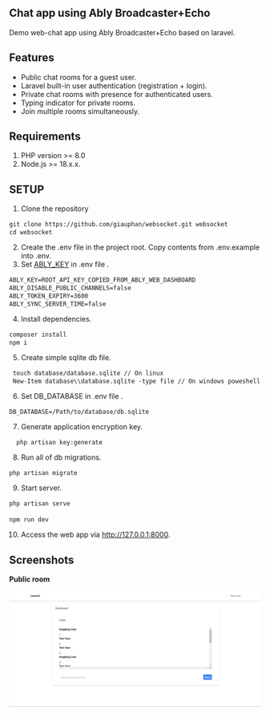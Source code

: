 ## Chat app using Ably Broadcaster+Echo

Demo web-chat app using Ably Broadcaster+Echo based on laravel.

## Features

* Public chat rooms for a guest user.
* Laravel built-in user authentication (registration + login).
* Private chat rooms with presence for authenticated users.
* Typing indicator for private rooms.
* Join multiple rooms simultaneously.

## Requirements

1. PHP version >= 8.0
2. Node.js >= 18.x.x.

## SETUP

1. Clone the repository
```
git clone https://github.com/giauphan/websocket.git websocket
cd websocket
```

2. Create the .env file in the project root. Copy contents from .env.example into .env.
3. Set [ABLY_KEY](https://faqs.ably.com/setting-up-and-managing-api-keys) in .env file .
```
ABLY_KEY=ROOT_API_KEY_COPIED_FROM_ABLY_WEB_DASHBOARD
ABLY_DISABLE_PUBLIC_CHANNELS=false
ABLY_TOKEN_EXPIRY=3600
ABLY_SYNC_SERVER_TIME=false
```

4. Install dependencies.
```
composer install
npm i 
```

5. Create simple sqlite db file.
 ```
  touch database/database.sqlite // On linux
  New-Item database\\database.sqlite -type file // On windows poweshell
 ```

6. Set DB_DATABASE in .env file . 
```
DB_DATABASE=/Path/to/database/db.sqlite
```

7. Generate application encryption key.
```
  php artisan key:generate
```

8. Run all of db migrations.
```
php artisan migrate
```

9. Start  server.
```
php artisan serve

npm run dev
```

10. Access the web app via http://127.0.0.1:8000.

## Screenshots

**Public room**

<img src="doc/images/roomchat.png" alt=" room chat example">
